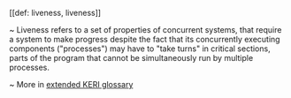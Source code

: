 [[def: liveness, liveness]]

~ Liveness refers to a set of properties of concurrent systems, that require a system to make progress despite the fact that its concurrently executing components ("processes") may have to "take turns" in critical sections, parts of the program that cannot be simultaneously run by multiple processes.

~ More in <a href="https://weboftrust.github.io/WOT-terms/docs/glossary/liveness">extended KERI glossary</a>
